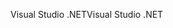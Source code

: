 <span data-ttu-id="50ab6-101">Visual Studio .NET</span><span class="sxs-lookup"><span data-stu-id="50ab6-101">Visual Studio .NET</span></span>